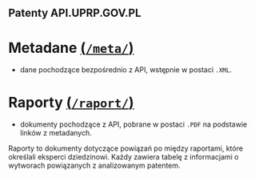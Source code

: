 Patenty API.UPRP.GOV.PL
-----------------------



Metadane [(`/meta/`)](meta/readme.md)
=====================================

- dane pochodzące bezpośrednio z API, wstępnie w postaci `.XML`.



Raporty [(`/raport/`)](raport/readme.md)
========================================

- dokumenty pochodzące z API, pobrane w postaci `.PDF` 
  na podstawie linków z metadanych.

Raporty to dokumenty dotyczące powiązań po między raportami,
które określali eksperci dziedzinowi. Każdy zawiera tabelę
z informacjami o wytworach powiązanych z analizowanym patentem.